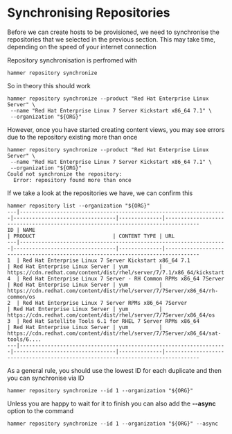 # Synchronising Repositories

Before we can create hosts to be provisioned, we need to synchronise the repositories that we selected in the previous section. This may take time, depending on the speed of your internet connection

Repository synchronisation is perfromed with

```hammer repository synchronize```

So in theory this should work

```
hammer repository synchronize --product "Red Hat Enterprise Linux Server" \ 
 --name "Red Hat Enterprise Linux 7 Server Kickstart x86_64 7.1" \ 
 --organization "${ORG}"
```

However, once you have started creating content views, you may see errors due to the repository existing more than once

```
hammer repository synchronize --product "Red Hat Enterprise Linux Server" \ 
 --name "Red Hat Enterprise Linux 7 Server Kickstart x86_64 7.1" \ 
 --organization "${ORG}"
Could not synchronize the repository:
  Error: repository found more than once
```

If we take a look at the repositories we have, we can confirm this

```
hammer repository list --organization "${ORG}"
---|-------------------------------------------------------------------|---------------------------------|--------------|---------------------------------------------------------------------------------
ID | NAME                                                              | PRODUCT                         | CONTENT TYPE | URL                                                                             
---|-------------------------------------------------------------------|---------------------------------|--------------|---------------------------------------------------------------------------------
1  | Red Hat Enterprise Linux 7 Server Kickstart x86_64 7.1            | Red Hat Enterprise Linux Server | yum          | https://cdn.redhat.com/content/dist/rhel/server/7/7.1/x86_64/kickstart          
4  | Red Hat Enterprise Linux 7 Server - RH Common RPMs x86_64 7Server | Red Hat Enterprise Linux Server | yum          | https://cdn.redhat.com/content/dist/rhel/server/7/7Server/x86_64/rh-common/os   
2  | Red Hat Enterprise Linux 7 Server RPMs x86_64 7Server             | Red Hat Enterprise Linux Server | yum          | https://cdn.redhat.com/content/dist/rhel/server/7/7Server/x86_64/os             
3  | Red Hat Satellite Tools 6.1 for RHEL 7 Server RPMs x86_64         | Red Hat Enterprise Linux Server | yum          | https://cdn.redhat.com/content/dist/rhel/server/7/7Server/x86_64/sat-tools/6....
---|-------------------------------------------------------------------|---------------------------------|--------------|---------------------------------------------------------------------------------

```

As a general rule, you should use the lowest ID for each duplicate and then you can synchronise via ID

```hammer repository synchronize --id 1 --organization "${ORG}" ```

Unless you are happy to wait for it to finish you can also add the **--async** option to the command

```hammer repository synchronize --id 1 --organization "${ORG}" --async```
